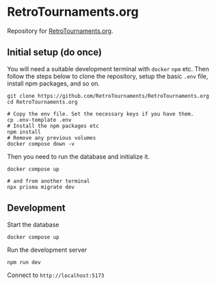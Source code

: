 # RetroTournaments.org

Repository for [RetroTournaments.org](https://www.retrotournaments.org/).

## Initial setup (do once)

You will need a suitable development terminal with `docker` `npm` etc.
Then follow the steps below to clone the repository, setup the basic `.env` file, install npm packages, and so on.

```
git clone https://github.com/RetroTournaments/RetroTournaments.org
cd RetroTournaments.org

# Copy the env file. Set the necessary keys if you have them.
cp .env-template .env
# Install the npm packages etc
npm install
# Remove any previous volumes
docker compose down -v
```

Then you need to run the database and initialize it.

```
docker compose up

# and from another terminal
npx prisma migrate dev
```

## Development

Start the database
```
docker compose up
```

Run the development server
```
npm run dev
```

Connect to `http://localhost:5173`
